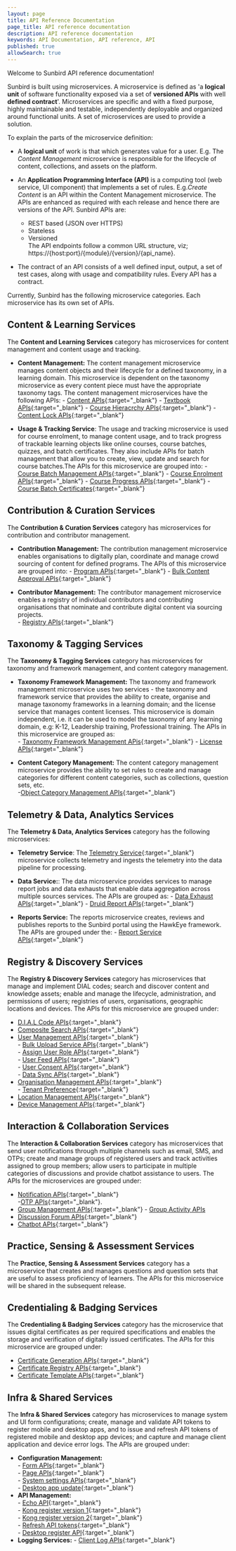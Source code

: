 ```yaml
---
layout: page
title: API Reference Documentation
page_title: API reference documentation
description: API reference documentation
keywords: API Documentation, API reference, API
published: true
allowSearch: true
---
```


Welcome to Sunbird API reference documentation!

Sunbird is built using microservices. 
A microservice is defined as 'a **logical unit** of software functionality exposed via a set of **versioned APIs** with well **defined contract**'. Microservices are specific and with a fixed purpose, highly maintainable and testable, independently deployable and organized around functional units. A set of microservices are used to provide a solution. 

To explain the parts of the microservice definition:  
- A **logical unit** of work is that which generates value for a user. E.g. The *Content Management* microservice is responsible for the lifecycle of content, collections, and assets on the platform.  

- An **Application Programming Interface (API)** is a computing tool (web service, UI component) that implements a set of rules. E.g.*Create Content* is an API within the Content Management microservice. The APIs are enhanced as required with each release and hence there are versions of the API. Sunbird APIs are:  
    - REST based (JSON over HTTPS)  
    - Stateless  
    - Versioned  
    The API endpoints follow a common URL structure, viz; https://{host:port}/{module}/{version}/{api_name}.
 - The contract of an API consists of a well defined input, output, a set of test cases, along with usage and compatibility rules. Every API has a contract.  

Currently, Sunbird has the following microservice categories. Each microservice has its own set of APIs.   

## Content & Learning Services

The **Content and Learning Services** category has microservices for content management and content usage and tracking. 

- **Content Management:**  The content management microservice manages content objects and their lifecycle for a defined taxonomy, in a learning domain. This microservice is dependent on the taxonomy microservice as every content piece must have the appropriate taxonomy tags. The content management microservices have the following APIs: 
        - [Content APIs](apis/content/){:target="_blank"}
        - [Textbook APIs](apis/tocapi/){:target="_blank"}
        - [Course Hieracrchy APIs](apis/coursehierarchyapi//){:target="_blank"}
        - [Content Lock APIs](apis/coursehierarchyapi//){:target="_blank"}
        
- **Usage & Tracking Service**: The usage and tracking microservice is used for course enrolment, to manage content usage, and to track progress of trackable learning objects like online courses, course batches, quizzes, and batch certificates. They also include APIs for batch management that allow you to create, view, update and search for course batches.The APIs for this microservice are grouped into:
        - [Course Batch Management APIs](apis/coursebatchmanapi/){:target="_blank"}
        - [Course Enrolment APIs](apis/courseenrolmentapi/){:target="_blank"}
        - [Course Progress APIs](apis/courseprogressapi/){:target="_blank"} 
        - [Course Batch Certificates](apis/coursebatchcertificateapi/){:target="_blank"}

## Contribution & Curation Services

The **Contribution & Curation Services** category has microservices for contribution and contributor management. 

- **Contribution Management:** The contribution management microservice enables organisations to digitally plan, coordinate and manage crowd sourcing of content for defined programs. The APIs of this microservice are grouped into: 
        - [Program APIs](apis/programsapi/){:target="_blank"}
        - [Bulk Content Approval APIs](apis/bulkapproveapi){:target="_blank"}

- **Contributor Management:** The contributor management microservice enables a registry of individual contributors and contributing organisations that nominate and contribute digital content via sourcing projects.  
        - [Registry APIs](apis/opensaber/){:target="_blank"}

## Taxonomy & Tagging Services

The **Taxonomy & Tagging Services** category has microservices for taxonomy and framework management, and content category management.  

- **Taxonomy Framework Management:** The taxonomy and framework management microservice uses two services - the taxonomy and framework service that provides the ability to create, organise and manage taxonomy frameworks in a learning domain; and the license service that manages content licenses. This microservice is domain independent, i.e. it can be used to model the taxonomy of any learning domain, e.g: K-12, Leadership training, Professional training. The APIs in this microservice are grouped as:  
        - [Taxonomy Framework Management APis](apis/framework/){:target="_blank"}
        - [License APIs](apis/license/){:target="_blank"}

- **Content Category Management:** The content category management microservice provides the ability to set rules to create and manage categories for different content categories, such as collections, question sets, etc.  
        -[Object Category Management APIs](apis/objectcategory/){:target="_blank"}

## Telemetry & Data, Analytics Services

The **Telemetry & Data, Analytics Services** category has the following microservices:

- **Telemetry Service**: The [Telemetry Service](../developer-docs/telemetry/overview/){:target="_blank"} microservice collects telemetry and ingests the telemetry into the data pipeline for processing.
    
- **Data Service:**: The data microservice provides services to manage report jobs and data exhausts that enable data aggregation across multiple sources services. The APIs are grouped as:
        - [Data Exhaust APIs](apis/dataexhaustapi){:target="_blank"} 
        - [Druid Report APIs](apis/druidreportapi){:target="_blank"} 

- **Reports Service:**  The reports microservice creates, reviews and publishes reports to the Sunbird portal using the HawkEye framework. The APIs are grouped under the:
        - [Report Service APIs](apis/reports/){:target="_blank"}

## Registry & Discovery Services

The **Registry & Discovery Services** category has microservices that manage and implement DIAL codes; search and discover content and knowledge assets; enable and manage the lifecycle, administration, and permissions of users; registries of users, organisations, geographic locations and devices. The APIs for this microservice are grouped under:

- [D.I.A.L Code APIs](apis/dialapi/){:target="_blank"} 
- [Composite Search APIs](apis/searchapi/){:target="_blank"} 
- [User Management APIs](apis/userapi/){:target="_blank"}   
        - [Bulk Upload Service APIs](apis/bulkupload/){:target="_blank"}  
        - [Assign User Role APIs](apis/userapi/#operation/Assign_User_Role/){:target="_blank"}  
        - [User Feed APIs](apis/feedapi/){:target="_blank"}  
        - [User Consent APIs](apis/consentapi/){:target="_blank"}  
        - [Data Sync APIs](apis/datasyncapi/){:target="_blank"}  
 - [Organisation Management APIs](apis/orgapi/){:target="_blank"}  
        - [Tenant Preference](apis/tenantpreferenceapi/){:target="_blank"}
- [Location Management APIs](apis/locationapi/){:target="_blank"} 
- [Device Management APIs](apis/deviceapi/){:target="_blank"} 

## Interaction & Collaboration Services

The **Interaction & Collaboration Services** category has microservices that send user notifications through multiple channels such as email, SMS, and OTPs; create and manage groups of registered users and track activities assigned to group members; allow users to participate in multiple categories of discussions and provide chatbot assistance to users. The APIs for the microservices are grouped under:

- [Notification APIs](apis/notificationapi/){:target="_blank"}  
        -[OTP APIs](apis/otpapi/){:target="_blank"}.
- [Group Management APIs](apis/groupapi/){:target="_blank"} 
        - [Group Activity APIs](apis/groupactivityapi/) 
- [Discussion Forum APIs](apis/discussionForum/){:target="_blank"} 
- [Chatbot APIs](apis/chatbotapi/){:target="_blank"} 

## Practice, Sensing & Assessment Services

The **Practice, Sensing & Assessment Services** category has a microservice that creates and manages questions and question sets that are useful to assess proficiency of learners. The APIs for this microservice will be shared in the subsequent release. 

## Credentialing & Badging Services

The **Credentialing & Badging Services** category has the microservice that issues digital certificates as per required specifications and enables the storage and verification of digitally issued certificates. The APIs for this microservice are grouped under:

- [Certificate Generation APIs](apis/certificate/){:target="_blank"}   
- [Certificate Registry APIs](apis/certificateregistry/){:target="_blank"}  
- [Certificate Template APIs](apis/certificatetemplateapi/){:target="_blank"}  

## Infra & Shared Services

The **Infra & Shared Services** category has microservices to manage system and UI form configurations; create, manage and validate API tokens to register mobile and desktop apps, and to issue and refresh API tokens of registered mobile and desktop app devices; and capture and manage client application and device error logs. The APIs are grouped under:
    
- **Configuration Management:**   
        - [Form APIs](apis/form/){:target="_blank"}  
        - [Page APIs](apis/pagesapi/){:target="_blank"}  
        - [System settings APIs](apis/systemsettingsapi/){:target="_blank"}  
        - [Desktop app update](apis/desktop/app-update/){:target="_blank"}  
- **API Management:**   
        - [Echo API](apis/echoapi/){:target="_blank"}  
        - [Kong register version 1](apis/kongcredentialregisterapiv1/){:target="_blank"}  
        - [Kong register version 2](apis/kongcredentialregisterapiv2/){:target="_blank"}  
        - [Refresh API tokens](apis/refreshtokenapi){:target="_blank"}  
        - [Desktop register API](apis/desktop/device-registry/){:target="_blank"}  
- **Logging Services:** 
        - [Client Log APIs](apis/clientlogapi){:target="_blank"}

